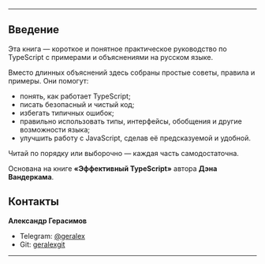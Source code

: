 
---

## Введение

Эта книга — короткое и понятное практическое руководство по TypeScript с примерами и объяснениями на русском языке.

Вместо длинных объяснений здесь собраны простые советы, правила и примеры. Они помогут:

* понять, как работает TypeScript;
* писать безопасный и чистый код;
* избегать типичных ошибок;
* правильно использовать типы, интерфейсы, обобщения и другие возможности языка;
* улучшить работу с JavaScript, сделав её предсказуемой и удобной.

Читай по порядку или выборочно — каждая часть самодостаточна.

Основана на книге **«Эффективный TypeScript»** автора **Дэна Вандеркама**.

## Контакты

**Александр Герасимов**
- Telegram: [@geralex](https://t.me/geralex)
- Git: [geralexgit](https://github.com/geralexgit)

---

